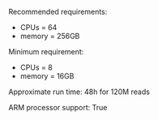 Recommended requirements:

+ CPUs = 64
+ memory = 256GB

Minimum requirement:

+ CPUs = 8
+ memory = 16GB

Approximate run time: 48h for 120M reads

ARM processor support: True
